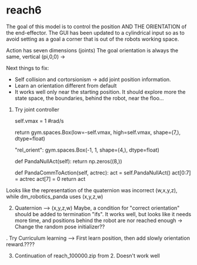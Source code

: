# reach6

The goal of this model is to control the position AND THE ORIENTATION of the end-effector. The GUI has been updated to a cylindrical input so as to avoid setting as a goal a corner that is out of the robots working space.

Action has seven dimensions (joints)
The goal orientation is always the same, vertical (pi,0,0) -> 


Next things to fix:
* Self collision and cortorsionism -> add joint position information.
* Learn an orientation different from default
* It works well only near the starting position. It should explore more the state space, the boundaries, behind the robot, near the floo...


1. Try joint controller

    self.vmax = 1 #rad/s

    return gym.spaces.Box(low=-self.vmax, high=self.vmax, shape=(7,), dtype=float)

    "rel_orient": gym.spaces.Box(-1, 1, shape=(4,), dtype=float)

    def PandaNullAct(self):
        return np.zeros((8,))

    def PandaCommToAction(self, actrec):
        act = self.PandaNullAct()
        act[0:7] = actrec
        act[7] = 0 
        return act

Looks like the representation of the quaternion was incorrect (w,x,y,z), while dm_robotics_panda uses (x,y,z,w)
    
2. Quaternion --> (x,y,z,w)
Maybe, a condition for "correct orientation" should be added to termination "ifs".
It works well, but looks like it needs more time, and positions behind the robot are nor reached enough -> Change the random pose initializer??

. Try Curriculum learning --> First learn position, then add slowly orientation reward.????

3. Continuation of reach_100000.zip from 2. Doesn't work well